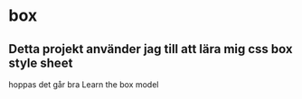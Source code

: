 # box
## Detta projekt använder jag till att lära mig css box style sheet
hoppas det går bra
Learn the box model
